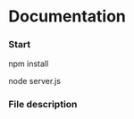 <h1>Documentation</h1>

<h3>Start</h3>
<p>npm install</p>
<p>node server.js</p>

<h3>File description</h3>